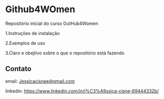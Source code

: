 # Github4WOmen
Repositório inicial do curso GutHub4Women

1.Instruções de instalação  

2.Exemplos de uso  

3.Claro e obejtivo sobre o que o repositório está fazendo

## Contato

email: Jessicacisnee@gmail.com

linkedin: https://www.linkedin.com/in/j%C3%A9ssica-cisne-69444332b/

